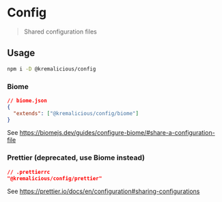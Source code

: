 # Config

> Shared configuration files

## Usage

```bash
npm i -D @kremalicious/config
```

### Biome

```json
// biome.json
{
  "extends": ["@kremalicious/config/biome"]
}
```

See https://biomejs.dev/guides/configure-biome/#share-a-configuration-file

### Prettier (deprecated, use Biome instead)

```json
// .prettierrc
"@kremalicious/config/prettier"
```

See https://prettier.io/docs/en/configuration#sharing-configurations